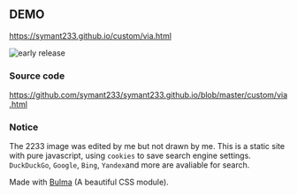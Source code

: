 ## DEMO
https://symant233.github.io/custom/via.html

![early release](https://ae01.alicdn.com/kf/Hebc7099f3acb41f588abb12f7cd89388T.jpg)

### Source code
https://github.com/symant233/symant233.github.io/blob/master/custom/via.html

### Notice
The 2233 image was edited by me but not drawn by me.
This is a static site with pure javascript, using `cookies` to save search engine settings.
`DuckDuckGo`, `Google`, `Bing`, `Yandex`and more are avaliable for search.

Made with [Bulma](https://bulma.io/) (A beautiful CSS module).